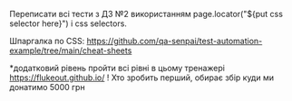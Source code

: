 Переписати всі тести з ДЗ №2  використанням page.locator("${put css selector here}") і css selectors.
 
Шпаргалка по CSS: https://github.com/qa-senpai/test-automation-example/tree/main/cheat-sheets
 
*додатковий рівень
пройти всі рівні в цьому тренажері https://flukeout.github.io/
! Хто зробить перший, обирає збір куди ми донатимо 5000 грн